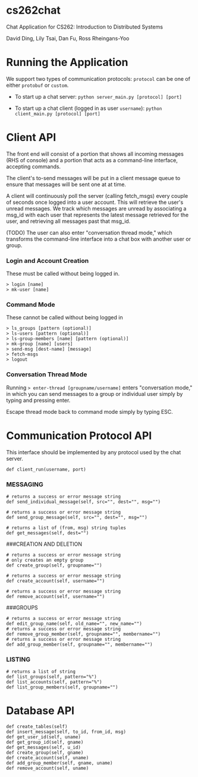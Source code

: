 # cs262chat
Chat Application for CS262: Introduction to Distributed Systems

David Ding, Lily Tsai, Dan Fu, Ross Rheingans-Yoo

# Running the Application
We support two types of communication protocols: `protocol` can be one of either `protobuf` or `custom`.

- To start up a chat server: `python server_main.py [protocol] [port]`

- To start up a chat client (logged in as user `username`): `python client_main.py [protocol] [port]`


# Client API 
The front end will consist of a portion that shows all incoming messages (RHS of console) and a portion that acts as a command-line interface, accepting commands.

The client's to-send messages will be put in a client message queue to ensure that messages will be sent one at at time.

A client will continuously poll the server (calling fetch_msgs) every couple of seconds once logged into a user account. This will retrieve the user's unread messages. We track which messages are unread by associating a msg_id with each user that represents the latest message retrieved for the user, and retrieving all messages past that msg_id.

(TODO) The user can also enter "conversation thread mode," which transforms the command-line interface into a chat box with another user or group.

### Login and Account Creation
These must be called without being logged in.

    > login [name]
    > mk-user [name]

### Command Mode
These cannot be called without being logged in

    > ls_groups [pattern (optional)]
    > ls-users [pattern (optional)]
    > ls-group-members [name] [pattern (optional)]
    > mk-group [name] [users]
    > send-msg [dest-name] [message]
    > fetch-msgs
    > logout

### Conversation Thread Mode
Running `> enter-thread [groupname/username]` enters "conversation mode," in which you can send messages to a group or individual user simply by typing and pressing enter.

Escape thread mode back to command mode simply by typing ESC.

# Communication Protocol API
This interface should be implemented by any protocol used by the chat server.

    def client_run(username, port)

### MESSAGING 
    
    # returns a success or error message string
    def send_individual_message(self, src="", dest="", msg="")
    
    # returns a success or error message string
    def send_group_message(self, src="", dest="", msg="")
    
    # returns a list of (from, msg) string tuples
    def get_messages(self, dest="")

###CREATION AND DELETION 
    
    # returns a success or error message string
    # only creates an empty group
    def create_group(self, groupname="")
    
    # returns a success or error message string
    def create_account(self, username="")
    
    # returns a success or error message string
    def remove_account(self, username="")

###GROUPS 
    
    # returns a success or error message string
    def edit_group_name(self, old_name="", new_name="")
    # returns a success or error message string
    def remove_group_member(self, groupname="", membername="")
    # returns a success or error message string
    def add_group_member(self, groupname="", membername="")

### LISTING 
    
    # returns a list of string
    def list_groups(self, pattern="%")
    def list_accounts(self, pattern="%")
    def list_group_members(self, groupname="")


# Database API 
    def create_tables(self)
    def insert_message(self, to_id, from_id, msg)
    def get_user_id(self, uname)
    def get_group_id(self, gname)
    def get_messages(self, u_id)
    def create_group(self, gname)
    def create_account(self, uname)
    def add_group_member(self, gname, uname)
    def remove_account(self, uname)

